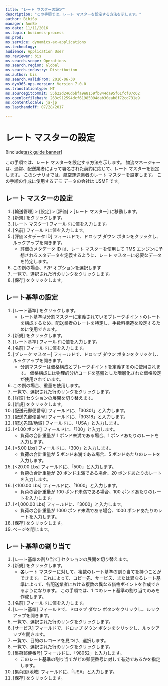 ```yaml
--- 
title: "レート マスターの設定"
description: "この手順では、レート マスターを設定する方法を示します。"
author: BibiSp
manager: AnnBe
ms.date: 11/11/2016
ms.topic: business-process
ms.prod: 
ms.service: dynamics-ax-applications
ms.technology: 
audience: Application User
ms.reviewer: bis
ms.search.scope: Operations
ms.search.region: Global
ms.search.industry: Distribution
ms.author: bis
ms.search.validFrom: 2016-06-30
ms.dyn365.ops.version: Version 7.0.0
ms.translationtype: HT
ms.sourcegitcommit: 55b22d246d6bfa9e8159fb844da95f61fcf07c62
ms.openlocfilehash: 263c912594dcf61985094dab30eab8f72cd731e9
ms.contentlocale: ja-jp
ms.lasthandoff: 07/28/2017

---
```

# <a name="set-up-rate-masters"></a>レート マスターの設定

[!include[task guide banner](../../includes/task-guide-banner.md)]

この手順では、レート マスターを設定する方法を示します。 物流マネージャーは、通常、配送業者によって署名された契約に応じて、レート マスターを設定します。 このシナリオでは、航空運送業者のレート マスターを設定します。 この手順の作成に使用するデモ データの会社は USMF です。


## <a name="set-up-rate-master"></a>レート マスターの設定
1. [輸送管理] > [設定] > [評価] > [レート マスター] に移動します。
2. [新規] をクリックします。
3. [レート マスター] フィールドに値を入力します。
4. [名前] フィールドに値を入力します。
5. [評価メタデータ ID] フィールドで、ドロップ ダウン ボタンをクリックし、ルックアップを開きます。
    * 評価のメタデータ ID は、レート マスターを使用して TMS エンジンに予想されるメタデータを定義するように、レート マスターに必要なデータを特定します。  
6. この例の場合、P2P オプションを選択します
7. 一覧で、選択された行のリンクをクリックします。
8. [保存] をクリックします。

## <a name="set-up-rate-base"></a>レート基準の設定
1. [レート基準] をクリックします。
    * レート基準は分割マスターに定義されているブレークポイントのレートを構成するため、配送業者のレートを特定し、手数料構造を設定するために使用できます。  
2. [新規] をクリックします。
3. [レート基準] フィールドに値を入力します。
4. [名前] フィールドに値を入力します。
5. [ブレーク マスター] フィールドで、ドロップ ダウン ボタンをクリックし、ルックアップを開きます。
    * 分割マスターは価格構成とブレークポイントを定義するのに使用されます。 価格構成には物理的分析コードを基盤とした階層化された価格設定が使用されています。  
6. この例の場合、重量を使用します。
7. 一覧で、選択された行のリンクをクリックします。
8. [詳細] セクションの展開を切り替えます。
9. [新規] をクリックします。
10. [配送元郵便番号] フィールドに、「30301」と入力します。
11. [配送先郵便番号] フィールドに、「30318」と入力します。
12. [配送先国/地域] フィールドに、「USA」と入力します。
13. [<1.00 ポンド] フィールドに、「100」と入力します。
    * 負荷の合計重量が 1 ポンド未満である場合、1 ポンドあたりのレートを入力します。  
14. [<5.00 Lbs] フィールドに、「300」と入力します。
    * 負荷の合計重量が 5 ポンド未満である場合、5 ポンドあたりのレートを入力します。  
15. [<20.00 Lbs] フィールドに、「500」と入力します。
    * 負荷の合計重量が 20 ポンド未満である場合、20 ポンドあたりのレートを入力します。  
16. [<100.00 Lbs] フィールドに、「1000」と入力します。
    * 負荷の合計重量が 100 ポンド未満である場合、100 ポンドあたりのレートを入力します。  
17. [<1,000.00 Lbs] フィールドに、「3000」と入力します。
    * 負荷の合計重量が 1000 ポンド未満である場合、1000 ポンドあたりのレートを入力します。  
18. [保存] をクリックします。
19. ページを閉じます。

## <a name="assign-rate-base"></a>レート基準の割り当て
1. [レート基準の割り当て] セクションの展開を切り替えます。
2. [新規] をクリックします。
    * 各レート マスターに対して、複数のレート基準の割り当てを持つことができます。 これによって、コピー先、サービス、または異なるレート基準によって、各配送業者における複数の異なる価格ポイントを作成できるようになります。 この手順では、1 つのレート基準の割り当てのみを作成します。  
3. [名前] フィールドに値を入力します。
4. [レート基準] フィールドで、ドロップ ダウン ボタンをクリックし、ルックアップを開きます。
5. 一覧で、選択された行のリンクをクリックします。
6. [サービス] フィールドで、ドロップ ダウン ボタンをクリックし、ルックアップを開きます。
7. 一覧で、目的のレコードを見つけ、選択します。
8. 一覧で、選択された行のリンクをクリックします。
9. [集荷郵便番号] フィールドに、「98052」と入力します。
    * このレート基準の割り当てがどの郵便番号に対して有効であるかを指定します。    
10. [集荷国/地域] フィールドに、「USA」と入力します。
11. [保存] をクリックします。


